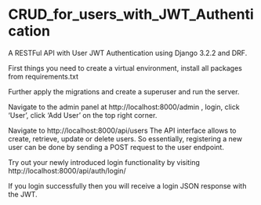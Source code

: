 # CRUD_for_users_with_JWT_Authentication
A RESTFul API with User JWT Authentication using Django 3.2.2 and DRF.

First things you need to create a virtual environment, install all packages from requirements.txt

Further apply the migrations and create a superuser and run the server.

Navigate to the admin panel at http://localhost:8000/admin , login, click ‘User’, click ‘Add User’ on the top right corner.

Navigate to http://localhost:8000/api/users The API interface allows to create, retrieve, update or delete users. So essentially, registering a new user can be done by sending a POST request to the user endpoint.

Try out your newly introduced login functionality by visiting http://localhost:8000/api/auth/login/ 

If you login successfully then you will receive a login JSON response with the JWT.
